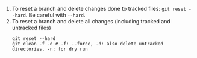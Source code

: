 1. To reset a branch and delete changes done to tracked files: `git reset --hard`. Be careful with `--hard`.
2. To reset a branch and delete all changes (including tracked and untracked files)
	```
	git reset --hard
	git clean -f -d # -f: --force, -d: also delete untracked directories, -n: for dry run
	```

